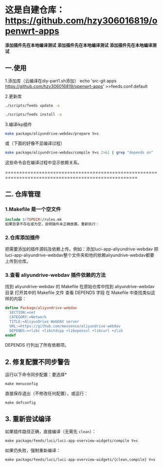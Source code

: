 # 这是自建仓库：https://github.com/hzy306016819/openwrt-apps
**添加插件先在本地编译测试** **添加插件先在本地编译测试**  **添加插件先在本地编译测试**
## **一.使用**
1.添加库（云编译在diy-part1.sh添加）
echo 'src-git apps https://github.com/hzy306016819/openwrt-apps' >>feeds.conf.default

2.更新库
```bash
./scripts/feeds update -a
```
```bash
./scripts/feeds install -a
```
3.编译ikp插件

```bash
make package/aliyundrive-webdav/prepare V=s
```
或（下面的好像不显编译过程）

```bash
make package/aliyundrive-webdav/compile V=s 2>&1 | grep "depends on"
```
这些命令会在编译过程中显示依赖关系。



=====================================================================================================
## **二. 仓库管理**
### 1.Makefile 是一个空文件
```Makefile
include $(TOPDIR)/rules.mk
如果目录不存在或为空，说明插件未正确放置。重新执行：
```
### 2.仓库添加插件
把需要添加的插件源码及依赖上传。例如：添加luci-app-aliyundrive-webdav
把luci-app-aliyundrive-webdav整个文件夹和他的依赖aliyundrive-webdav都要上传到仓库。

### 3.查看 aliyundrive-webdav 插件依赖的方法
找到 aliyundrive-webdav 的 Makefile
在原始仓库中找到 aliyundrive-webdav 目录
打开其中的 Makefile 文件
查看 DEPENDS 字段
在 Makefile 中查找类似这样的内容：
```Makefile
define Package/aliyundrive-webdav
  SECTION:=net
  CATEGORY:=Network
  TITLE:=AliyunDrive WebDAV server
  URL:=https://github.com/messense/aliyundrive-webdav
  DEPENDS:=+libc +libstdcpp +libopenssl +libcurl +zlib
endef
```
DEPENDS 行列出了所有依赖项。


## **2. 修复配置不同步警告**
运行以下命令同步配置：要选择*
```
make menuconfig
```
直接保存退出（不修改任何配置），或运行：
```
make defconfig
```

## **3. 重新尝试编译**
如果插件路径正确，直接编译（无需先 `clean`）：
```
make package/feeds/luci/luci-app-overview-widgets/compile V=s
```
如果仍失败，强制重新编译：
```
make package/feeds/luci/luci-app-overview-widgets/{clean,compile} V=s
```


